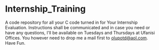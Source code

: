 Internship_Training
===================

A code repository for all your C code turned in for Your Internship Evaluation. Instructions shall be communicated and in case you need or have any questions, I'll be available on Tuesdays and Thursdays at Ufanisi Offices. You however need to drop me a mail first to olupotd@aol.com. Have Fun.
